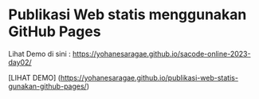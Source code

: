 # Publikasi Web statis menggunakan GitHub Pages

Lihat Demo di sini : https://yohanesaragae.github.io/sacode-online-2023-day02/

[LIHAT DEMO] (https://yohanesaragae.github.io/publikasi-web-statis-gunakan-github-pages/)
